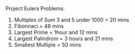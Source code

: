 Project Eulers Problems. 
1. Multiples of Sum 3 and 5 under 1000 = 20 mins
2. Fibonnaci = 48 mins
3. Largest Prime = 1hour and 12 mins
4. Largest Palindrom = 3 hours and 21 mins
5. Smallest Multiple = 50 mins